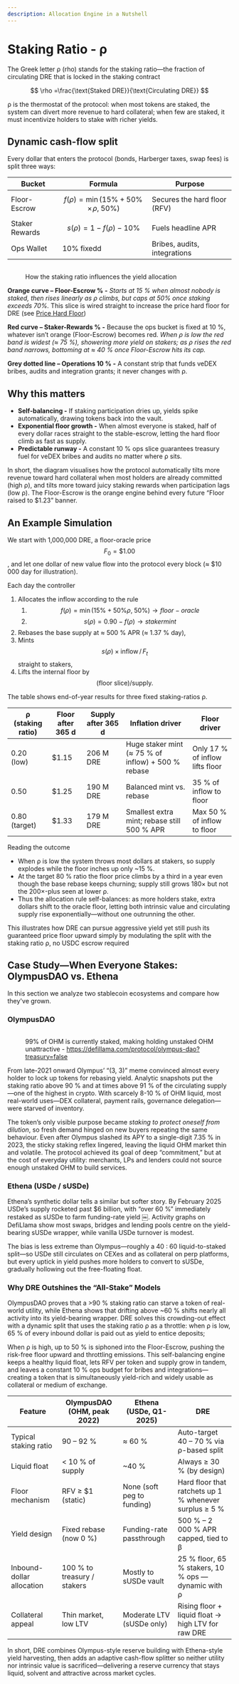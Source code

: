 ```yaml
---
description: Allocation Engine in a Nutshell
---
```


# Staking Ratio - ρ

The Greek letter ρ (rho) stands for the staking ratio—the fraction of circulating DRE that is locked in the staking contract

$$
\rho =\frac{\text{Staked DRE}}{\text{Circulating DRE}}
$$

ρ is the thermostat of the protocol: when most tokens are staked, the system can divert more revenue to hard collateral; when few are staked, it must incentivize holders to stake with richer yields.

## Dynamic cash-flow split

Every dollar that enters the protocol (bonds, Harberger taxes, swap fees) is split three ways:

| Bucket         | Formula                                                    | Purpose                      |
| -------------- | ---------------------------------------------------------- | ---------------------------- |
| Floor-Escrow   | $$f(\rho)=\min\bigl(15\%+50\%\!\times\!\rho,\;50\%\bigr)$$ | Secures the hard floor (RFV) |
| Staker Rewards | $$s(\rho)=1-f(\rho)-10\%$$                                 | Fuels headline APR           |
| Ops Wallet     | 10% fixedd                                                 | Bribes, audits, integrations |

<figure><img src="../../.gitbook/assets/image (3).png" alt=""><figcaption><p>How the staking ratio  influences the yield allocation</p></figcaption></figure>

**Orange curve – Floor-Escrow % -** _Starts at 15 % when almost nobody is staked, then rises linearly as ρ climbs, but caps at 50% once staking exceeds 70%._ This slice is wired straight to increase the price hard floor for DRE (see [Price Hard Floor](price-hard-floor.md))

**Red curve – Staker-Rewards % -** Because the ops bucket is fixed at 10 %, whatever isn’t orange (Floor-Escrow) becomes red. _When ρ is low the red band is widest (≈ 75 %), showering more yield on stakers; as ρ rises the red band narrows, bottoming at ≈ 40 % once Floor-Escrow hits its cap._

**Grey dotted line – Operations 10 % -** A constant strip that funds veDEX bribes, audits and integration grants; it never changes with ρ.

## Why this matters

* **Self-balancing -** If staking participation dries up, yields spike automatically, drawing tokens back into the vault.
* **Exponential floor growth -** When almost everyone is staked, half of every dollar races straight to the stable-escrow, letting the hard floor climb as fast as supply.
* **Predictable runway -** A constant 10 % ops slice guarantees treasury fuel for veDEX bribes and audits no matter where ρ sits.

In short, the diagram visualises how the protocol automatically tilts more revenue toward hard collateral when most holders are already committed (high ρ), and tilts more toward juicy staking rewards when participation lags (low ρ).  The Floor-Escrow is the orange engine behind every future “Floor raised to $1.23” banner.

## An Example Simulation&#x20;

We start with 1,000,000 DRE, a floor-oracle price $$F_0 = \$1.00$$, and let one dollar of new value flow into the protocol every block (≈ $10 000 day for illustration).

Each day the controller

1. Allocates the inflow according to the rule
   1. $$f(\rho)=\min(15\%+50\%\rho,\;50\%) → floor-oracle$$
   2. $$s(\rho)=0.90-f(\rho) → staker mint$$
2. Rebases the base supply at ≈ 500 % APR (≈ 1.37 % day),
3. Mints $$s(\rho)\times\text{inflow}\,/\,F_t$$ straight to stakers,
4. Lifts the internal floor by $$(\text{floor slice})/\text{supply}.$$

The table shows end-of-year results for three fixed staking-ratios ρ.

| ρ (staking ratio) | Floor after 365 d | Supply after 365 d | Inflation driver                                   | Floor driver                    |
| ----------------- | ----------------- | ------------------ | -------------------------------------------------- | ------------------------------- |
| 0.20 (low)        | $1.15             | 206 M DRE          | Huge staker mint (≈ 75 % of inflow) + 500 % rebase | Only 17 % of inflow lifts floor |
| 0.50              | $1.25             | 190 M DRE          | Balanced mint vs. rebase                           | 35 % of inflow to floor         |
| 0.80 (target)     | $1.33             | 179 M DRE          | Smallest extra mint; rebase still 500 % APR        | Max 50 % of inflow to floor     |

Reading the outcome

* When ρ is low the system throws most dollars at stakers, so supply explodes while the floor inches up only \~15 %.
* At the target 80 % ratio the floor price climbs by a third in a year even though the base rebase keeps churning; supply still grows 180× but not the 200×-plus seen at lower ρ.
* Thus the allocation rule self-balances: as more holders stake, extra dollars shift to the oracle floor, letting both intrinsic value and circulating supply rise exponentially—without one outrunning the other.

This illustrates how DRE can pursue aggressive yield yet still push its guaranteed price floor upward simply by modulating the split with the staking ratio ρ, no USDC escrow required

## Case Study—When Everyone Stakes: OlympusDAO vs. Ethena

In this section we analyze two stablecoin ecosystems and compare how they've grown.

### OlympusDAO

<figure><img src="../../.gitbook/assets/image (5).png" alt=""><figcaption><p>99% of OHM is currently staked, making holding unstaked OHM unattractive - <a href="https://defillama.com/protocol/olympus-dao?treasury=false">https://defillama.com/protocol/olympus-dao?treasury=false</a></p></figcaption></figure>

From late-2021 onward Olympus’ “(3, 3)” meme convinced almost every holder to lock up tokens for rebasing yield.  Analytic snapshots put the staking ratio above 90 % and at times above 91 % of the circulating supply—one of the highest in crypto.  With scarcely 8-10 % of OHM liquid, most real-world uses—DEX collateral, payment rails, governance delegation—were starved of inventory. &#x20;

The token’s only visible purpose became _staking to protect oneself from dilution_, so fresh demand hinged on new buyers repeating the same behaviour.  Even after Olympus slashed its APY to a single-digit 7.35 % in 2023, the sticky staking reflex lingered, leaving the liquid OHM market thin and volatile.  The protocol achieved its goal of deep “commitment,” but at the cost of everyday utility: merchants, LPs and lenders could not source enough unstaked OHM to build services.

### Ethena (USDe / sUSDe)

Ethena’s synthetic dollar tells a similar but softer story. By February 2025 USDe’s supply rocketed past $6 billion, with “over 60 %” immediately restaked as sUSDe to farm funding-rate yield ￼. Activity graphs on DefiLlama show most swaps, bridges and lending pools centre on the yield-bearing sUSDe wrapper, while vanilla USDe turnover is modest.&#x20;

The bias is less extreme than Olympus—roughly a 40 : 60 liquid-to-staked split—so USDe still circulates on CEXes and as collateral on perp platforms, but every uptick in yield pushes more holders to convert to sUSDe, gradually hollowing out the free-floating float.

### Why DRE Outshines the “All-Stake” Models

OlympusDAO proves that a ­>90 % staking ratio can starve a token of real-world utility, while Ethena shows that drifting above \~60 % shifts nearly all activity into its yield-bearing wrapper. DRE solves this crowding-out effect with a dynamic split that uses the staking ratio ρ as a throttle: when ρ is low, 65 % of every inbound dollar is paid out as yield to entice deposits;&#x20;

When ρ is high, up to 50 % is siphoned into the Floor-Escrow, pushing the risk-free floor upward and throttling emissions. This self-balancing engine keeps a healthy liquid float, lets RFV per token and supply grow in tandem, and leaves a constant 10 % ops budget for bribes and integrations—creating a token that is simultaneously yield-rich and widely usable as collateral or medium of exchange.

| Feature                   | OlympusDAO (OHM, peak 2022) | Ethena (USDe, Q1-2025)     | DRE                                                    |
| ------------------------- | --------------------------- | -------------------------- | ------------------------------------------------------ |
| Typical staking ratio     | 90 – 92 %                   | ≈ 60 %                     | Auto-target 40 – 70 % via ρ-based split                |
| Liquid float              | < 10 % of supply            | \~40 %                     | Always ≥ 30 % (by design)                              |
| Floor mechanism           | RFV ≥ $1 (static)           | None (soft peg to funding) | Hard floor that ratchets up 1 % whenever surplus ≥ 5 % |
| Yield design              | Fixed rebase (now 0 %)      | Funding-rate passthrough   | 500 % – 2 000 % APR capped, tied to β                  |
| Inbound-dollar allocation | 100 % to treasury / stakers | Mostly to sUSDe vault      | 25 % floor, 65 % stakers, 10 % ops — dynamic with ρ    |
| Collateral appeal         | Thin market, low LTV        | Moderate LTV (sUSDe only)  | Rising floor + liquid float → high LTV for raw DRE     |

In short, DRE combines Olympus-style reserve building with Ethena-style yield harvesting, then adds an adaptive cash-flow splitter so neither utility nor intrinsic value is sacrificed—delivering a reserve currency that stays liquid, solvent and attractive across market cycles.
